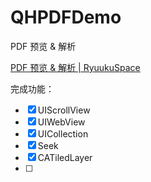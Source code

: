 # QHPDFDemo
PDF 预览 &amp; 解析

[PDF 预览 & 解析 | RyuukuSpace](http://chenqihui.github.io/2018/08/16/PDF-%E9%A2%84%E8%A7%88-%E8%A7%A3%E6%9E%90/)

完成功能：

- [x] UIScrollView
- [x] UIWebView
- [x] UICollection
- [x] Seek
- [x] CATiledLayer 
- [ ]   
